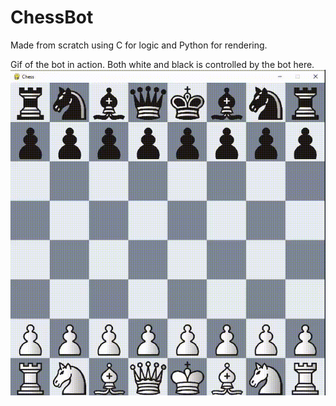 # ChessBot

Made from scratch using C for logic and Python for rendering.

Gif of the bot in action. Both white and black is controlled by the bot here.
![Chessbot](assets/snip.gif)

